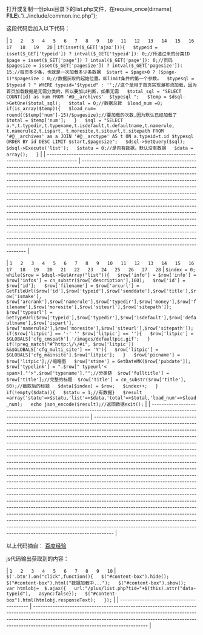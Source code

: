 
打开或复制一份plus目录下的list.php文件，在require_once(dirname( **FILE**).“/../include/common.inc.php”);


这段代码后加入以下代码：


| `1  
2  
3  
4  
5  
6  
7  
8  
9  
10  
11  
12  
13  
14  
15  
16  
17  
18  
19  
20` | `if(isset($_GET['ajax'])){  
  $typeid = isset($_GET['typeid']) ? intval($_GET['typeid']): 0;//传递过来的分类ID  $page = isset($_GET['page']) ? intval($_GET['page']): 0;//页码  $pagesize = isset($_GET['pagesize']) ? intval($_GET['pagesize']): 15;//每页多少条，也就是一次加载多少条数据  $start = $page>0 ? ($page-1)*$pagesize : 0;//数据获取的起始位置。即limit条件的第一个参数。  $typesql = $typeid ? " WHERE typeid='$typeid" : '';//这个是用于首页实现瀑布流加载，因为首页加载数据是无需分类的，所以要加以判断，如果无需   $total_sql = "SELECT COUNT(id) as num FROM '#@__archives'  $typesql ";  
  $temp = $dsql->GetOne($total_sql);  
  $total = 0;//数据总数  $load_num =0;  
  if(is_array($temp)){  
    $load_num= round(($temp['num']-15)/$pagesize);//要加载的次数,因为默认已经加载了    $total = $temp['num'];  
  }  
  $sql = "SELECT a.*,t.typedir,t.typename,t.isdefault,t.defaultname,t.namerule, t.namerule2,t.ispart, t.moresite,t.siteurl,t.sitepath FROM '#@__archives' as a JOIN '#@__arctype' AS t ON a.typeid=t.id $typesql ORDER BY id DESC LIMIT $start,$pagesize";  
   $dsql->SetQuery($sql);  
    $dsql->Execute('list');  
   $statu = 0;//是否有数据，默认没有数据   $data = array();  
}` |
| ------------------------------------------------------------------------------------------ | ------------------------------------------------------------------------------------------------------------------------------------------------------------------------------------------------------------------------------------------------------------------------------------------------------------------------------------------------------------------------------------------------------------------------------------------------------------------------------------------------------------------------------------------------------------------------------------------------------------------------------------------------------------------------------------------------------------------------------------------------------------------------------------------------------------------------------------------------------------------------------------------------------------------------------------------------------------------------------------------------------------------------------------------------------------------------------------------------------------- |


| `1  
2  
3  
4  
5  
6  
7  
8  
9  
10  
11  
12  
13  
14  
15  
16  
17  
18  
19  
20  
21  
22  
23  
24  
25  
26  
27  
28` | `$index = 0;  
while($row = $dsql->GetArray("list")){  
    $row['info'] = $row['info'] = $row['infos'] = cn_substr($row['description'],160);  
     $row['id'] =  $row['id'];  
     $row['filename'] = $row['arcurl'] = GetFileUrl($row['id'],$row['typeid'],$row['senddate'],$row['title'],$row['ismake'],  
  $row['arcrank'],$row['namerule'],$row['typedir'],$row['money'],$row['filename'],$row['moresite'],$row['siteurl'],$row['sitepath']);  
   $row['typeurl'] = GetTypeUrl($row['typeid'],$row['typedir'],$row['isdefault'],$row['defaultname'],$row['ispart'],  
   $row['namerule2'],$row['moresite'],$row['siteurl'],$row['sitepath']);  
  if($row['litpic'] == '-' '' $row['litpic'] == ''){  
      $row['litpic'] = $GLOBALS['cfg_cmspath'].'/images/defaultpic.gif';  
   }  
    if(!preg_match("#^http:\/\/#i", $row['litpic']) &&$GLOBALS['cfg_multi_site'] == 'Y'){  
    $row['litpic'] = $GLOBALS['cfg_mainsite'].$row['litpic'];  
   }  
  $row['picname'] = $row['litpic'];//缩略图   $row['stime'] = GetDateMK($row['pubdate']);  
  $row['typelink'] = ".$row[" typeurl'< span>]."'>".$row['typename']."";//分类链  $row['fulltitle'] = $row['title'];//完整的标题  $row['title'] = cn_substr($row['title'], 60);//截取后的标题   $data[$index] = $row;  
   $index++;  
}  
if(!empty($data)){  
$statu = 1;//有数据}  
$result =array('statu'=>$statu,'list'=>$data,'total'=>$total,'load_num'=>$load_num);  
echo json_encode($result);//返回数据exit();` |
| ---------------------------------------------------------------------------------------------------------------------------------- | -------------------------------------------------------------------------------------------------------------------------------------------------------------------------------------------------------------------------------------------------------------------------------------------------------------------------------------------------------------------------------------------------------------------------------------------------------------------------------------------------------------------------------------------------------------------------------------------------------------------------------------------------------------------------------------------------------------------------------------------------------------------------------------------------------------------------------------------------------------------------------------------------------------------------------------------------------------------------------------------------------------------------------------------------------------------------------------------------------------------------------------------------------------------------------------------------------------------------------------------------------------------------------------------------------------------------------------------------------------------------------------------------------------------------------------------------------------------- |


以上代码摘自： [百度经验](http://jingyan.baidu.com/article/90808022d33ba2fd91c80fbb.html)


js代码输出获取到的内容：


| `1  
2  
3  
4  
5  
6  
7  
8  
9  
10` | `$('.btn').on("click",function(){  
$("#content-box").hide();  
$("#content-box").html("数据加载中...");  
$("#content-box").show();  
var htmlobj=  $.ajax({  
url:"/plus/list.php?tid="+$(this).attr("data-typeid"),  
async:false});  
$("#content-box").html(htmlobj.responseText);  
});` |
| ---------------------------------------- | ----------------------------------------------------------------------------------------------------------------------------------------------------------------------------------------------------------------------------------------------------------------------------------------- |

